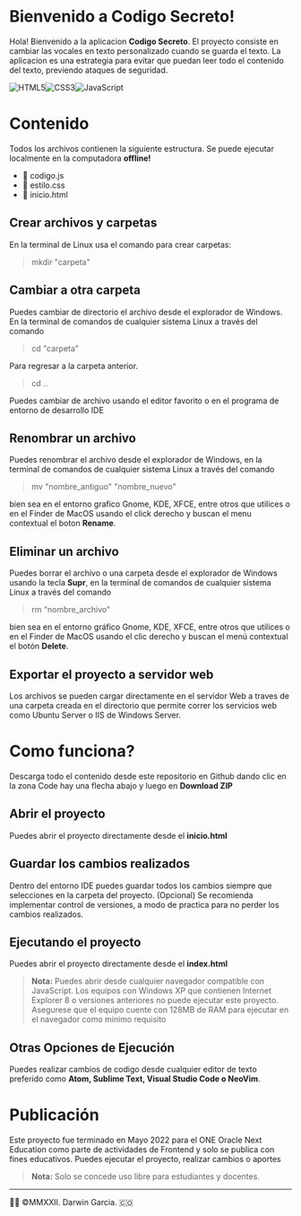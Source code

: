 # Bienvenido a Codigo Secreto!

Hola! Bienvenido a la aplicacion **Codigo Secreto**. 
El proyecto consiste en cambiar las vocales en texto personalizado cuando se guarda el texto. 
La aplicacion es una estrategia para evitar que puedan leer todo el contenido del texto, previendo ataques de seguridad.

![HTML5](https://img.shields.io/badge/html5-%23E34F26.svg?style=for-the-badge&logo=html5&logoColor=white)![CSS3](https://img.shields.io/badge/css3-%231572B6.svg?style=for-the-badge&logo=css3&logoColor=white)![JavaScript](https://img.shields.io/badge/javascript-%23323330.svg?style=for-the-badge&logo=javascript&logoColor=%23F7DF1E)



# Contenido

Todos los archivos contienen la siguiente estructura. Se puede ejecutar localmente en la computadora **offline!**
<ul>
<li>📄 codigo.js</li>
<li>📄 estilo.css</li>
<li>📄 inicio.html</li>
</ul>


## Crear archivos y carpetas

En la terminal de Linux usa el comando para crear carpetas:

>mkdir "carpeta" 

## Cambiar a otra carpeta

Puedes cambiar de directorio el archivo desde el explorador de Windows.
En la terminal de comandos de cualquier sistema Linux  a través del comando 
>cd "carpeta" 

Para regresar a la carpeta anterior.
>cd ..

Puedes cambiar de archivo usando el editor favorito o en el programa de entorno de desarrollo IDE

## Renombrar un archivo

Puedes renombrar el archivo desde el explorador de Windows, en la terminal de comandos de cualquier sistema Linux  a través del comando 
>mv "nombre_antiguo" "nombre_nuevo"

bien sea en el entorno grafico Gnome, KDE, XFCE, entre otros que utilices o en el Finder de MacOS usando el click derecho y buscan el menu contextual el boton **Rename**.

## Eliminar un archivo
Puedes borrar el archivo o una carpeta desde el explorador de Windows usando la tecla **Supr**, en la terminal de comandos de cualquier sistema Linux  a través del comando 
>rm "nombre_archivo"

bien sea en el entorno gráfico Gnome, KDE, XFCE, entre otros que utilices o en el Finder de MacOS usando el clic derecho y buscan el menú contextual el botón **Delete**.



## Exportar el proyecto a servidor web

Los archivos se pueden cargar directamente en el servidor Web a traves de una carpeta creada en el directorio que permite correr los servicios web como Ubuntu Server o IIS de Windows Server.


# Como funciona?
Descarga todo el contenido desde este repositorio en Github dando clic en la zona Code hay una flecha abajo y luego en **Download ZIP**

## Abrir el proyecto
Puedes abrir el proyecto directamente desde el **inicio.html**


## Guardar los cambios realizados

Dentro del entorno IDE puedes guardar todos los cambios siempre que selecciones en la carpeta del proyecto. 
(Opcional) Se recomienda implementar control de versiones, a modo de practica para no perder los cambios realizados.

## Ejecutando el proyecto


Puedes abrir el proyecto directamente desde el **index.html**

> **Nota:** Puedes abrir desde cualquier navegador compatible con JavaScript. Los equipos con Windows XP que contienen Internet Explorer 8 o versiones anteriores no puede ejecutar este proyecto. Asegurese que el equipo cuente con 128MB de RAM para ejecutar en el navegador como minimo requisito

## Otras Opciones de Ejecución

Puedes realizar cambios de codigo desde cualquier editor de texto preferido como **Atom, Sublime Text, Visual Studio Code o NeoVim**.


# Publicación

Este proyecto fue terminado en Mayo 2022 para el ONE Oracle Next Education como parte de actividades de Frontend y solo se publica con fines educativos. Puedes ejecutar el proyecto, realizar cambios o aportes

> **Nota:** Solo se concede uso libre para estudiantes y docentes. 

- - -
👨‍💻 ©MMXXII. Darwin Garcia. 🇨🇴
